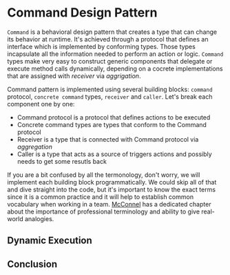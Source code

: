 # Command Design Pattern
`Command` is a behavioral design pattern that creates a type that can change its behavior at runtime. It's achieved through a protocol that defines an interface which is implemented by conforming types. Those types incapsulate all the information needed to perform an action or logic. `Command` types make very easy to construct generic components that delegate or execute method calls dynamically, depending on a cocrete implementations that are assigned with *receiver* via *aggrigation*. 

Command pattern is implemented using several building blocks: `command` protocol, `concrete command` types, `receiver` and `caller`. Let's break each component one by one:

- Command protocol is a protocol that defines actions to be executed
- Concrete command types are types that conform to the Command protocol
- Receiver is a type that is connected with Command protocol via *aggregation*
- Caller is a type that acts as a source of triggers actions and possibly needs to get some resutls back

If you are a bit confused by all the termonology, don't worry, we will implement each building block programmatically. We could skip all of that and dive straight into the code, but it's important to know the exact terms since it is a common practice and it will help to establish common vocabulary when working in a team. [McConnel]() has a dedicated chapter about the importance of professional terminology and ability to give real-world analogies. 

## Dynamic Execution







## Conclusion